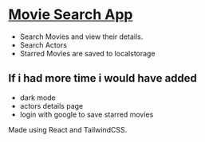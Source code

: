 # [Movie Search App](https://react-movie-searchx.netlify.app/)

- Search Movies and view their details.
- Search Actors
- Starred Movies are saved to localstorage

## If i had more time i would have added 
- dark mode
- actors details page
- login with google to save starred movies

Made using React and TailwindCSS.
